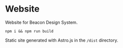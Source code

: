 # Website

Website for Beacon Design System.

```
npm i && npm run build
```

Static site generated with Astro.js in the `/dist` directory.

